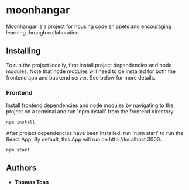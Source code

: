 # moonhangar

Moonhangar is a project for housing code snippets and encouraging learning through collaboration. 

## Installing

To run the project locally, first install project dependencies and node modules. Note that node modules will need to be installed for both the frontend app and backend server. See below for more details.

### Frontend

Install frontend dependencies and node modules by navigating to the project on a terminal and run 'npm install' from the frontend directory.

```
npm install
```

After project dependencies have been installed, run 'npm start' to run the React App. By default, this App will run on http://localhost:3000. 

```
npm start
```

## Authors

* **Thomas Toan** 

